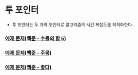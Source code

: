 # 투 포인터

- 투 포인터는 두 개의 포인터로 알고리즘의 시간 복잡도를 최적화한다.

### [예제 문제(백준 - 수들의 합 5)](https://github.com/genesis12345678/TIL/blob/main/algorithm/dataStructure/twoPointer/Example_1.md#%ED%88%AC-%ED%8F%AC%EC%9D%B8%ED%84%B0-%EC%98%88%EC%A0%9C---1)

### [예제 문제(백준 - 주몽)](https://github.com/genesis12345678/TIL/blob/main/algorithm/dataStructure/twoPointer/Example_2.md#%ED%88%AC-%ED%8F%AC%EC%9D%B8%ED%84%B0-%EC%98%88%EC%A0%9C---2)

### [예제 문제(백준 - 좋다)](https://github.com/genesis12345678/TIL/blob/main/algorithm/dataStructure/twoPointer/Example_3.md#%ED%88%AC-%ED%8F%AC%EC%9D%B8%ED%84%B0-%EC%98%88%EC%A0%9C---3)
